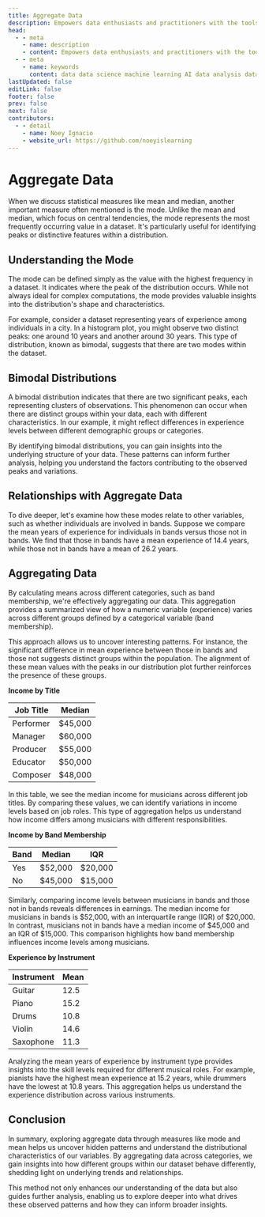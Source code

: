 ```yaml
---
title: Aggregate Data
description: Empowers data enthusiasts and practitioners with the tools and knowledge to unlock the potential of data.
head:
  - - meta
    - name: description
    - content: Empowers data enthusiasts and practitioners with the tools and knowledge to unlock the potential of data.
  - - meta
    - name: keywords
      content: data data science machine learning AI data analysis data-driven data enthusiasts data practitioners
lastUpdated: false
editLink: false
footer: false
prev: false
next: false
contributors:
  - - detail
    - name: Noey Ignacio
    - website_url: https://github.com/noeyislearning
---
```


# Aggregate Data

When we discuss statistical measures like mean and median, another important measure often mentioned is the mode. Unlike the mean and median, which focus on central tendencies, the mode represents the most frequently occurring value in a dataset. It's particularly useful for identifying peaks or distinctive features within a distribution.

## Understanding the Mode

The mode can be defined simply as the value with the highest frequency in a dataset. It indicates where the peak of the distribution occurs. While not always ideal for complex computations, the mode provides valuable insights into the distribution's shape and characteristics.

For example, consider a dataset representing years of experience among individuals in a city. In a histogram plot, you might observe two distinct peaks: one around 10 years and another around 30 years. This type of distribution, known as bimodal, suggests that there are two modes within the dataset.

## Bimodal Distributions

A bimodal distribution indicates that there are two significant peaks, each representing clusters of observations. This phenomenon can occur when there are distinct groups within your data, each with different characteristics. In our example, it might reflect differences in experience levels between different demographic groups or categories.

By identifying bimodal distributions, you can gain insights into the underlying structure of your data. These patterns can inform further analysis, helping you understand the factors contributing to the observed peaks and variations.

## Relationships with Aggregate Data

To dive deeper, let's examine how these modes relate to other variables, such as whether individuals are involved in bands. Suppose we compare the mean years of experience for individuals in bands versus those not in bands. We find that those in bands have a mean experience of 14.4 years, while those not in bands have a mean of 26.2 years.

## Aggregating Data

By calculating means across different categories, such as band membership, we're effectively aggregating our data. This aggregation provides a summarized view of how a numeric variable (experience) varies across different groups defined by a categorical variable (band membership).

This approach allows us to uncover interesting patterns. For instance, the significant difference in mean experience between those in bands and those not suggests distinct groups within the population. The alignment of these mean values with the peaks in our distribution plot further reinforces the presence of these groups.

**Income by Title**

| Job Title | Median  |
| --------- | ------- |
| Performer | $45,000 |
| Manager   | $60,000 |
| Producer  | $55,000 |
| Educator  | $50,000 |
| Composer  | $48,000 |

In this table, we see the median income for musicians across different job titles. By comparing these values, we can identify variations in income levels based on job roles. This type of aggregation helps us understand how income differs among musicians with different responsibilities.

**Income by Band Membership**

| Band | Median  | IQR     |
| ---- | ------- | ------- |
| Yes  | $52,000 | $20,000 |
| No   | $45,000 | $15,000 |

Similarly, comparing income levels between musicians in bands and those not in bands reveals differences in earnings. The median income for musicians in bands is $52,000, with an interquartile range (IQR) of $20,000. In contrast, musicians not in bands have a median income of $45,000 and an IQR of $15,000. This comparison highlights how band membership influences income levels among musicians.

**Experience by Instrument**

| Instrument | Mean |
| ---------- | ---- |
| Guitar     | 12.5 |
| Piano      | 15.2 |
| Drums      | 10.8 |
| Violin     | 14.6 |
| Saxophone  | 11.3 |

Analyzing the mean years of experience by instrument type provides insights into the skill levels required for different musical roles. For example, pianists have the highest mean experience at 15.2 years, while drummers have the lowest at 10.8 years. This aggregation helps us understand the experience distribution across various instruments.

## Conclusion

In summary, exploring aggregate data through measures like mode and mean helps us uncover hidden patterns and understand the distributional characteristics of our variables. By aggregating data across categories, we gain insights into how different groups within our dataset behave differently, shedding light on underlying trends and relationships.

This method not only enhances our understanding of the data but also guides further analysis, enabling us to explore deeper into what drives these observed patterns and how they can inform broader insights.

